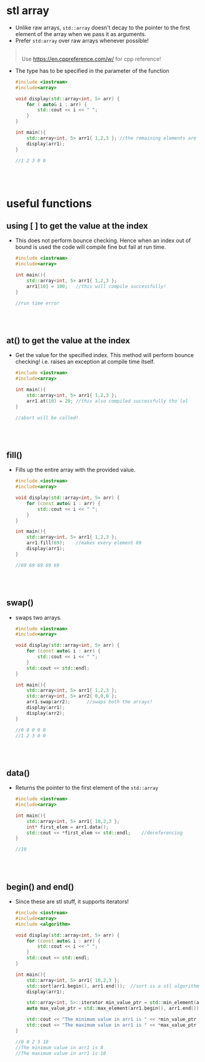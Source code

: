 # stl array

- Unlike raw arrays, `std::array` doesn't decay to the pointer to the first element of the array when we pass it as arguments.
- Prefer `std:array` over raw arrays whenever possible!

> <br> Use https://en.cppreference.com/w/ for cpp reference!

- The type has to be specified in the parameter of the function

  ```cpp
  #include <iostream>
  #include<array>

  void display(std::array<int, 5> arr) {
      for ( auto& i : arr) {
          std::cout << i << " ";
      }
  }

  int main(){
      std::array<int, 5> arr1{ 1,2,3 };	//the remaining elements are intialised to zero.
      display(arr1);
  }

  //1 2 3 0 0
  ```

<br>
<br>

# useful functions

## using [ ] to get the value at the index

- This does not perform bounce checking. Hence when an index out of bound is used the code will compile fine but fail at run time.

  ```cpp
  #include <iostream>
  #include<array>

  int main(){
      std::array<int, 5> arr1{ 1,2,3 };
      arr1[10] = 100;	//this will compile successfully!
  }

  //run time error
  ```

<br>
<br>

## at() to get the value at the index

- Get the value for the specified index. This method will perform bounce checking! i.e. raises an exception at compile time itself.

  ```cpp
  #include <iostream>
  #include<array>

  int main(){
      std::array<int, 5> arr1{ 1,2,3 };
      arr1.at(10) = 20;	//this also compiled successfully tho lol
  }

  //abort will be called!
  ```

<br>
<br>

## fill()

- Fills up the entire array with the provided value.

  ```cpp
  #include <iostream>
  #include<array>

  void display(std::array<int, 5> arr) {
      for (const auto& i : arr) {
          std::cout << i << " ";
      }
  }

  int main(){
      std::array<int, 5> arr1{ 1,2,3 };
      arr1.fill(69);	//makes every element 69
      display(arr1);
  }

  //69 69 69 69 69
  ```

<br>
<br>

## swap()

- swaps two arrays.

  ```cpp
  #include <iostream>
  #include<array>

  void display(std::array<int, 5> arr) {
      for (const auto& i : arr) {
          std::cout << i << " ";
      }
      std::cout << std::endl;
  }

  int main(){
      std::array<int, 5> arr1{ 1,2,3 };
      std::array<int, 5> arr2{ 0,0,0 };
      arr1.swap(arr2);		//swaps both the arrays!
      display(arr1);
      display(arr2);
  }

  //0 0 0 0 0
  //1 2 3 0 0
  ```

<br>
<br>

## data()

- Returns the pointer to the first element of the `std::array`

  ```cpp
  #include <iostream>
  #include<array>

  int main(){
      std::array<int, 5> arr1{ 10,2,3 };
      int* first_elem = arr1.data();
      std::cout << *first_elem << std::endl;    //dereferencing
  }

  //10
  ```

<br>
<br>

## begin() and end()

- Since these are stl stuff, it supports iterators!

  ```cpp
  #include <iostream>
  #include<array>
  #include <algorithm>

  void display(std::array<int, 5> arr) {
      for (const auto& i : arr) {
          std::cout << i << " ";
      }
      std::cout << std::endl;
  }

  int main(){
      std::array<int, 5> arr1{ 10,2,3 };
      std::sort(arr1.begin(), arr1.end());	//sort is a stl algorithm
      display(arr1);

      std::array<int, 5>::iterator min_value_ptr = std::min_element(arr1.begin(), arr1.end());  //min_element is a stl algorithm to find min element
      auto max_value_ptr = std::max_element(arr1.begin(), arr1.end());		//auto comes clutch in these situations

      std::cout << "The minimum value in arr1 is " << *min_value_ptr << std::endl;
      std::cout << "The maximum value in arr1 is " << *max_value_ptr << std::endl;
  }

  //0 0 2 3 10
  //The minimum value in arr1 is 0
  //The maximum value in arr1 is 10
  ```
